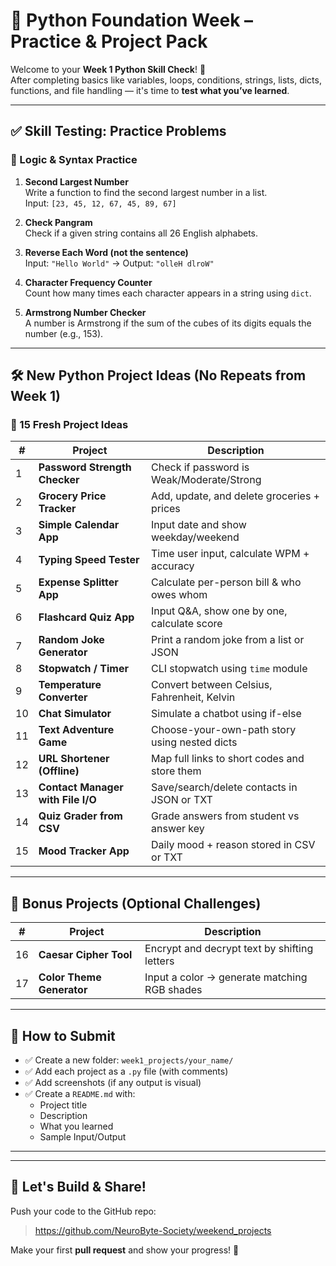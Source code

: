 
# 🐍 Python Foundation Week – Practice & Project Pack

Welcome to your **Week 1 Python Skill Check**! 🎯  
After completing basics like variables, loops, conditions, strings, lists, dicts, functions, and file handling — it's time to **test what you’ve learned**.

---

## ✅ Skill Testing: Practice Problems

### 🔢 Logic & Syntax Practice

1. **Second Largest Number**  
   Write a function to find the second largest number in a list.  
   Input: `[23, 45, 12, 67, 45, 89, 67]`

2. **Check Pangram**  
   Check if a given string contains all 26 English alphabets.

3. **Reverse Each Word (not the sentence)**  
   Input: `"Hello World"` → Output: `"olleH dlroW"`

4. **Character Frequency Counter**  
   Count how many times each character appears in a string using `dict`.

5. **Armstrong Number Checker**  
   A number is Armstrong if the sum of the cubes of its digits equals the number (e.g., 153).

---

## 🛠️ New Python Project Ideas (No Repeats from Week 1)

### 🎨 15 Fresh Project Ideas

| # | Project | Description |
|---|---------|-------------|
| 1 | **Password Strength Checker** | Check if password is Weak/Moderate/Strong |
| 2 | **Grocery Price Tracker** | Add, update, and delete groceries + prices |
| 3 | **Simple Calendar App** | Input date and show weekday/weekend |
| 4 | **Typing Speed Tester** | Time user input, calculate WPM + accuracy |
| 5 | **Expense Splitter App** | Calculate per-person bill & who owes whom |
| 6 | **Flashcard Quiz App** | Input Q&A, show one by one, calculate score |
| 7 | **Random Joke Generator** | Print a random joke from a list or JSON |
| 8 | **Stopwatch / Timer** | CLI stopwatch using `time` module |
| 9 | **Temperature Converter** | Convert between Celsius, Fahrenheit, Kelvin |
| 10 | **Chat Simulator** | Simulate a chatbot using if-else |
| 11 | **Text Adventure Game** | Choose-your-own-path story using nested dicts |
| 12 | **URL Shortener (Offline)** | Map full links to short codes and store them |
| 13 | **Contact Manager with File I/O** | Save/search/delete contacts in JSON or TXT |
| 14 | **Quiz Grader from CSV** | Grade answers from student vs answer key |
| 15 | **Mood Tracker App** | Daily mood + reason stored in CSV or TXT |

---

## 🎁 Bonus Projects (Optional Challenges)

| # | Project | Description |
|---|---------|-------------|
| 16 | **Caesar Cipher Tool** | Encrypt and decrypt text by shifting letters |
| 17 | **Color Theme Generator** | Input a color → generate matching RGB shades |

---

## 🧰 How to Submit

- ✅ Create a new folder: `week1_projects/your_name/`
- ✅ Add each project as a `.py` file (with comments)
- ✅ Add screenshots (if any output is visual)
- ✅ Create a `README.md` with:
  - Project title
  - Description
  - What you learned
  - Sample Input/Output

---

---

## 🙌 Let's Build & Share!

Push your code to the GitHub repo:  
> https://github.com/NeuroByte-Society/weekend_projects

Make your first **pull request** and show your progress! 🚀
